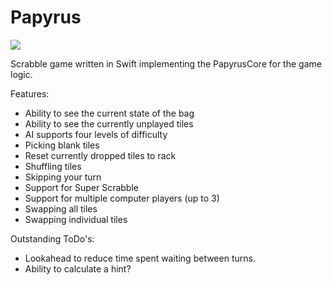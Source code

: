 # Papyrus
![](https://reposs.herokuapp.com/?path=ChrisAU/Papyrus)

Scrabble game written in Swift implementing the PapyrusCore for the game logic.

Features:
- Ability to see the current state of the bag
- Ability to see the currently unplayed tiles
- AI supports four levels of difficulty
- Picking blank tiles
- Reset currently dropped tiles to rack
- Shuffling tiles
- Skipping your turn
- Support for Super Scrabble
- Support for multiple computer players (up to 3)
- Swapping all tiles
- Swapping individual tiles

Outstanding ToDo's:
- Lookahead to reduce time spent waiting between turns.
- Ability to calculate a hint?
